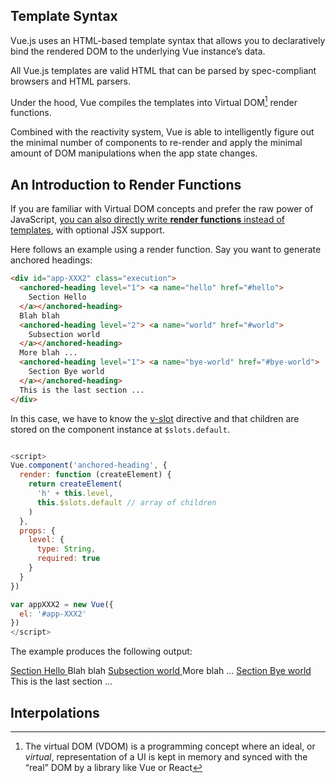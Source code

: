 ## Template Syntax

Vue.js uses an HTML-based template syntax that allows you to declaratively bind the rendered DOM to the underlying Vue instance’s data. 

All Vue.js templates are valid HTML that can be parsed by spec-compliant browsers and HTML parsers.

Under the hood, Vue compiles the templates into Virtual DOM[^virtualDom] render functions. 

[^virtualDom]: The virtual DOM (VDOM) is a programming concept where an ideal, or *virtual*, representation of a UI is kept in memory and synced with the “real” DOM by a library like Vue or React

Combined with the reactivity system, Vue is able to intelligently figure out the minimal number of components to re-render and apply the minimal amount of DOM manipulations when the app state changes.

## An Introduction to Render Functions 

If you are familiar with Virtual DOM concepts and prefer the raw power of JavaScript, [you can also directly write **render functions** instead of templates](https://vuejs.org/v2/guide/render-function.html), with optional JSX support.


Here follows an example using a render function.
Say you want to generate anchored headings:

```html
<div id="app-XXX2" class="execution">
  <anchored-heading level="1"> <a name="hello" href="#hello">
    Section Hello
  </a></anchored-heading>
  Blah blah
  <anchored-heading level="2"> <a name="world" href="#world">
    Subsection world
  </a></anchored-heading>
  More blah ...
  <anchored-heading level="1"> <a name="bye-world" href="#bye-world">
    Section Bye world
  </a></anchored-heading>
  This is the last section ...
</div>
```

In this case, we have to know the [v-slot](https://vuejs.org/v2/guide/components-slots.html) directive and that children are stored on the component instance at `$slots.default`. 

```js

<script>
Vue.component('anchored-heading', {
  render: function (createElement) {
    return createElement(
      'h' + this.level,   
      this.$slots.default // array of children
    )
  },
  props: {
    level: {
      type: String,
      required: true
    }
  }
})

var appXXX2 = new Vue({
  el: '#app-XXX2'
})
</script>
```

The example produces the following output:

<div id="app-XXX2" class="execution">
  <anchored-heading level="1"> <a name="hello" href="#hello">
    Section Hello
  </a></anchored-heading>
  Blah blah
  <anchored-heading level="2"> <a name="world" href="#world">
    Subsection world
  </a></anchored-heading>
  More blah ...
  <anchored-heading level="1"> <a name="bye-world" href="#bye-world">
    Section Bye world
  </a></anchored-heading>
  This is the last section ...
</div>

<script>
Vue.component('anchored-heading', {
  render: function (createElement) {
    return createElement(
      'h' + this.level,   
      this.$slots.default // array of children
    )
  },
  props: {
    level: {
      type: String,
      required: true
    }
  }
})

var appXXX2 = new Vue({
  el: '#app-XXX2'
})
</script>

## Interpolations
